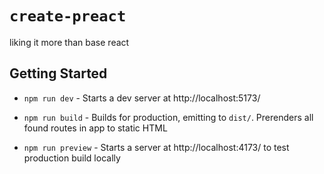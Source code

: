 # `create-preact`

liking it more than base react

## Getting Started

- `npm run dev` - Starts a dev server at http://localhost:5173/

- `npm run build` - Builds for production, emitting to `dist/`. Prerenders all found routes in app to static HTML

- `npm run preview` - Starts a server at http://localhost:4173/ to test production build locally
